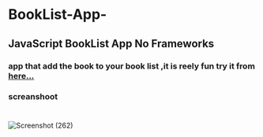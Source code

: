 
# BookList-App-
## JavaScript BookList App  No Frameworks

### app that add the book to your book list ,it is reely fun try it from [here...](https://ahmed-roshdy-1.github.io/BookList-App-/Index)

### screanshoot

#
![Screenshot (262)](https://user-images.githubusercontent.com/65695097/115049898-80270780-9edb-11eb-94a4-ca273319fc06.png)
